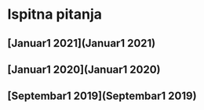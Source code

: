 # Ispitna pitanja

## [Januar1 2021](Januar1 2021)
## [Januar1 2020](Januar1 2020)
## [Septembar1 2019](Septembar1 2019)
